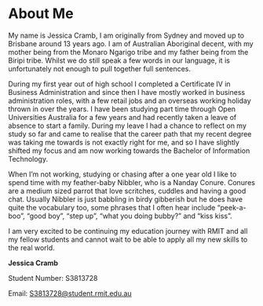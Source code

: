 # About Me

My name is Jessica Cramb, I am originally from Sydney and moved up to Brisbane around 13 years ago.  I am of Australian Aboriginal decent, with my mother being from the Monaro Ngarigo tribe and my father being from the Biripi tribe.  Whilst we do still speak a few words in our language, it is unfortunately not enough to pull together full sentences.

During my first year out of high school I completed a Certificate IV in Business Administration and since then I have mostly worked in business administration roles, with a few retail jobs and an overseas working holiday thrown in over the years.  I have been studying part time through Open Universities Australia for a few years and had recently taken a leave of absence to start a family.  During my leave I had a chance to reflect on my study so far and came to realise that the career path that my recent degree was taking me towards is not exactly right for me, and so I have slightly shifted my focus and am now working towards the Bachelor of Information Technology.

When I’m not working, studying or chasing after a one year old I like to spend time with my feather-baby Nibbler, who is a Nanday Conure.  Conures are a medium sized parrot that love scritches, cuddles and having a good chat.  Usually Nibbler is just babbling in birdy gibberish but he does have quite the vocabulary too, some phrases that I often hear include “peek-a-boo”, “good boy”, “step up”, “what you doing bubby?” and “kiss kiss”.

I am very excited to be continuing my education journey with RMIT and all my fellow students and cannot wait to be able to apply all my new skills to the real world.


**Jessica Cramb**

Student Number:	S3813728

Email:			S3813728@student.rmit.edu.au
